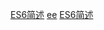 [ES6简述](https://www.jianshu.com/writer#/notebooks/37589892/notes/48313261)
[ee](https://www.jianshu.com/writer#/notebooks/37589892/notes/48313261)
<a href="https://www.jianshu.com/writer#/notebooks/37589892/notes/48313261">ES6简述</a>